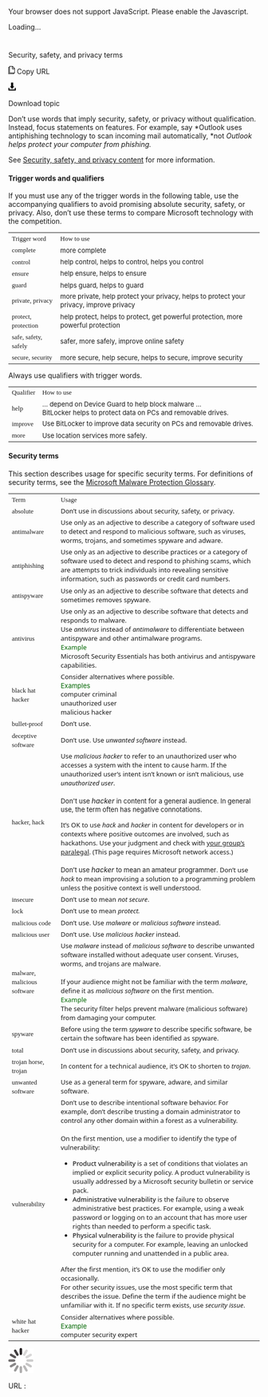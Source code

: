 Your browser does not support JavaScript. Please enable the Javascript.

Loading...

# 

Security, safety, and privacy terms

![Copy URL](security-safety-privacy-terms_files/Copy.png)
Copy URL

![Download](security-safety-privacy-terms_files/Download.png)

Download topic

Don’t
use words that imply security, safety, or privacy without
qualification. Instead, focus statements on features. For example,
say *Outlook uses antiphishing technology to scan incoming mail automatically, *not *Outlook helps protect your computer from phishing.*

See [Security, safety, and privacy content](https://worldready.cloudapp.net/Styleguide/Read?id=2700&topicid=26896) for more information.

#### Trigger words and qualifiers

If
you must use any of the trigger words in the following table, use
the accompanying qualifiers to avoid promising absolute
security, safety, or privacy. Also, don’t use these terms to
compare Microsoft technology with the competition. 

<table>
<tbody>
<tr class="odd">
<td><span style="font-family:Segoe UI Semibold;font-size:small;">Trigger word</span></td>
<td><span style="font-family:Segoe UI Semibold;font-size:small;">How to use</span></td>
</tr>
<tr class="even">
<td><div>
<span style="font-family:Segoe UI Semibold;font-size:small;">complete</span>
</div></td>
<td><span style="font-size:small;">more complete</span></td>
</tr>
<tr class="odd">
<td><div>
<span style="font-family:Segoe UI Semibold;font-size:small;">control</span>
</div></td>
<td><div>
<span style="font-size:small;">help control, helps to control, helps you control</span>
</div></td>
</tr>
<tr class="even">
<td><div>
<div>
<span style="font-family:Segoe UI Semibold;font-size:small;">ensure</span>
</div>
</div></td>
<td><div>
<div>
<span style="font-size:small;">help ensure, helps to ensure</span>
</div>
</div></td>
</tr>
<tr class="odd">
<td><div>
<span style="font-family:Segoe UI Semibold;font-size:small;">guard</span>
</div></td>
<td><div>
<span style="font-size:small;">helps guard, helps to guard</span>
</div></td>
</tr>
<tr class="even">
<td><div>
<span style="font-family:Segoe UI Semibold;font-size:small;">private, privacy</span>
</div></td>
<td><div>
<span style="font-size:small;">more private, help protect your privacy, helps to protect your privacy, improve privacy</span>
</div></td>
</tr>
<tr class="odd">
<td><div>
<span style="font-family:Segoe UI Semibold;font-size:small;">protect, protection</span>
</div></td>
<td><div>
<span style="font-size:small;">help protect, helps to protect, get powerful protection, more powerful protection</span>
</div></td>
</tr>
<tr class="even">
<td><div>
<span style="font-family:Segoe UI Semibold;font-size:small;">safe, safety, safely</span>
</div></td>
<td><div>
<span style="font-size:small;">safer, more safely, improve online safety</span>
</div></td>
</tr>
<tr class="odd">
<td><div>
<span style="font-family:Segoe UI Semibold;font-size:small;">secure, security</span>
</div></td>
<td><div>
<span style="font-size:small;">more secure, help secure, helps to secure, improve security</span>
</div></td>
</tr>
</tbody>
</table>

Always use qualifiers with trigger words.

<table>
<tbody>
<tr class="odd">
<td><span style="font-family:Segoe UI Semibold;font-size:small;">Qualifier</span></td>
<td><span style="font-family:Segoe UI Semibold;font-size:small;">How to use</span></td>
</tr>
<tr class="even">
<td><div>
<div>
<span style="font-family:Segoe UI Semibold;font-size:small;">help</span>
</div>
</div></td>
<td><div>
<div>
<span style="font-size:small;">… depend on Device Guard to help block malware …</span>
</div>
<div>
<span style="font-size:small;">BitLocker helps to protect data on PCs and removable drives.</span>
</div>
</div></td>
</tr>
<tr class="odd">
<td><div>
<span style="font-family:Segoe UI Semibold;font-size:small;">improve</span>
</div></td>
<td><div>
<span style="font-size:small;">Use BitLocker to improve data security on PCs and removable drives. </span>
</div></td>
</tr>
<tr class="even">
<td><div>
<span style="font-family:Segoe UI Semibold;font-size:small;">more</span>
</div></td>
<td><div>
<span style="font-size:small;">Use location services more safely.</span>
</div></td>
</tr>
</tbody>
</table>

#### Security terms

This section describes usage for specific security terms. For definitions of security terms, see the [Microsoft Malware Protection Glossary](http://www.microsoft.com/security/portal/mmpc/shared/glossary.aspx). 

<table>
<tbody>
<tr class="odd">
<td><span style="font-family:Segoe UI Semibold;font-size:small;">Term</span></td>
<td><span style="font-family:Segoe UI Semibold;font-size:small;">Usage</span></td>
</tr>
<tr class="even">
<td><div>
<div>
<span style="font-family:Segoe UI Semibold;font-size:small;">absolute</span>
</div>
</div></td>
<td><div>
<div>
<span style="font-family:Segoe UI;font-size:small;">Don’t use in discussions about security, safety, or privacy</span><span style="font-size:small;">.</span>
</div>
</div></td>
</tr>
<tr class="odd">
<td><div>
<span style="font-family:Segoe UI Semibold;font-size:small;">antimalware</span>
</div></td>
<td><div>
<span style="font-family:Segoe UI;font-size:small;font-:10pt;">Use only as an adjective to describe a category of software used to detect and respond to malicious software, such as viruses, worms, trojans, and sometimes spyware and adware. </span>
</div></td>
</tr>
<tr class="even">
<td><span style="font-family:Segoe UI Semibold;font-size:small;">antiphishing</span></td>
<td><span style="font-family:Segoe UI;font-size:small;">Use only as an adjective to describe practices or a category of software used to detect and respond to phishing scams, which are attempts to trick individuals into revealing sensitive information, such as passwords or credit card numbers.</span></td>
</tr>
<tr class="odd">
<td><div>
<span style="font-family:Segoe UI Semibold;font-size:small;">antispyware</span>
</div></td>
<td><div>
<span style="font-family:Segoe UI;font-size:small;font-:10pt;">Use only as an adjective to describe software that detects and sometimes removes spyware.</span>
</div></td>
</tr>
<tr class="even">
<td><div>
<span style="font-family:Segoe UI Semibold;font-size:small;">antivirus</span>
</div></td>
<td><div>
<span style="font-family:Segoe UI;font-size:small;font-:10pt;">Use only as an adjective to describe software that detects and responds to malware. </span>
</div>
<div>
<span style="font-family:Segoe UI;font-size:small;font-:10pt;"><span style="font-family:Segoe UI;font-size:small;">Use </span><em>antivirus</em><span style="font-family:Segoe UI;font-size:small;"> instead of </span><em>antimalware</em><span style="font-family:Segoe UI;font-size:small;"> to differentiate between antispyware and other antimalware programs.<br />
</span></span><span style="color:#006600;font-family:Segoe UI;font-size:small;">Example</span><span style="font-family:Segoe UI;font-size:small;font-:10pt;"><span style="font-family:Segoe UI;font-size:small;"><br />
</span>Microsoft Security Essentials has both antivirus and antispyware capabilities.</span>
</div></td>
</tr>
<tr class="odd">
<td><span style="font-family:&#39;Segoe UI Semibold&#39;;font-size:small;">black hat hacker</span></td>
<td><span style="font-family:&#39;Segoe UI&#39;;font-size:small;">Consider alternatives where possible.<br />
</span><span style="color:#006600;font-size:small;">Examples</span><br />
<span style="font-family:&#39;Segoe UI&#39;;font-size:small;">computer criminal</span><br />
<span style="font-family:&#39;Segoe UI&#39;;font-size:small;">unauthorized user</span><br />
<span style="font-family:&#39;Segoe UI&#39;;font-size:small;">malicious hacker </span></td>
</tr>
<tr class="even">
<td><div>
<span style="font-family:Segoe UI Semibold;font-size:small;">bullet-proof</span>
</div></td>
<td><div>
<span style="font-family:Segoe UI;font-size:small;">Don’t use.</span>
</div></td>
</tr>
<tr class="odd">
<td><div>
<span style="font-family:Segoe UI Semibold;font-size:small;">deceptive software</span>
</div></td>
<td><div>
<span style="font-family:Segoe UI;font-size:small;font-:10pt;"><span style="font-family:Segoe UI;font-size:small;">Don’t use. Use </span><em>unwanted software</em> <span style="font-family:Segoe UI;font-size:small;">instead. </span></span>
</div></td>
</tr>
<tr class="even">
<td><div>
<span style="font-family:Segoe UI Semibold;font-size:small;">hacker, hack</span>
</div></td>
<td><div>
<span style="font-family:Segoe UI;font-size:small;font-:10pt;"><span style="font-family:Segoe UI;font-size:small;">Use </span><em>malicious hacker</em><span style="font-family:Segoe UI;font-size:small;"> to refer to an unauthorized user who accesses a system with the intent to cause harm. If the unauthorized user’s intent isn’t known or isn’t malicious, use </span><em>unauthorized user</em><span style="font-family:Segoe UI;font-size:small;">.<br />
<br />
</span></span><span style="font-size:small;">Don't use </span><em>hacker</em> <span style="font-size:small;">in content for a general audience. In general use, the term often has negative connotations.</span>
</div>
<div>
<p></p>
</div>
<div>
<span style="font-family:Segoe UI;font-size:small;font-:10pt;"><span style="font-family:Segoe UI;font-size:small;">It’s OK to use </span><em>hack</em><span style="font-family:Segoe UI;font-size:small;"> and </span><em>hacker</em><span style="font-family:Segoe UI;font-size:small;"> in content for developers or in contexts where positive outcomes are involved, such as hackathons. Use your judgment and check with </span></span><a href="https://microsoft.sharepoint.com/sites/lcaweb/Pages/Applications/LegalContact.aspx"><span style="font-family:Segoe UI;font-size:small;font-:10pt;">your group’s paralegal</span></a><span style="font-size:small;font-:10pt;"><span style="font-family:Segoe UI;font-size:small;">. (This page requires Microsoft network access.) </span></span><br />
<span style="font-family:Segoe UI;font-size:small;font-:10pt;"><span style="font-family:Segoe UI;font-size:small;"><br />
</span></span><span style="font-size:small;">Don’t use </span><em>hacker</em> <span style="font-size:small;">to mean an amateur programmer. </span><span style="font-family:Segoe UI;font-size:small;font-:10pt;"><span style="font-family:Segoe UI;font-size:small;">Don’t use </span><em>hack</em><span style="font-family:Segoe UI;font-size:small;"> to mean improvising a solution to a programming problem unless the positive context is well understood.</span></span>
</div></td>
</tr>
<tr class="odd">
<td><div>
<span style="font-family:Segoe UI Semibold;font-size:small;">insecure</span>
</div></td>
<td><div>
<span style="font-family:Segoe UI;font-size:small;font-:10pt;"><span style="font-family:Segoe UI;font-size:small;">Don’t use to mean </span><em>not secure</em><span style="font-family:Segoe UI;font-size:small;">.</span></span>
</div></td>
</tr>
<tr class="even">
<td><div>
<span style="font-family:Segoe UI Semibold;font-size:small;">lock</span>
</div></td>
<td><div>
<span style="font-family:Segoe UI;font-size:small;">Don’t use to mean </span><em><span style="font-family:Segoe UI;font-size:small;">protect. </span></em>
</div></td>
</tr>
<tr class="odd">
<td><div>
<span style="font-family:Segoe UI Semibold;font-size:small;">malicious code</span>
</div></td>
<td><div>
<span style="font-family:Segoe UI;font-size:small;font-:10pt;"><span style="font-family:Segoe UI;font-size:small;">Don’t use. Use </span><em>malware</em> <span style="font-family:Segoe UI;font-size:small;">or </span><em>malicious software</em><span style="font-family:Segoe UI;font-size:small;"> instead. </span></span>
</div></td>
</tr>
<tr class="even">
<td><div>
<span style="font-family:Segoe UI Semibold;font-size:small;">malicious user</span>
</div></td>
<td><div>
<span style="font-family:Segoe UI;font-size:small;font-:10pt;"><span style="font-family:Segoe UI;font-size:small;">Don’t use. Use </span><em>malicious hacker</em><span style="font-family:Segoe UI;font-size:small;"> instead.</span></span>
</div></td>
</tr>
<tr class="odd">
<td><div>
<span style="font-family:Segoe UI Semibold;font-size:small;">malware, malicious software</span>
</div></td>
<td><div>
<span style="font-family:Segoe UI;font-size:small;font-:10pt;"><span style="font-family:Segoe UI;font-size:small;">Use </span><em>malware</em> <span style="font-family:Segoe UI;font-size:small;">instead of </span><em>malicious software</em> <span style="font-family:Segoe UI;font-size:small;">to describe unwanted software installed without adequate user consent. Viruses, worms, and trojans are malware. </span></span>
</div>
<div>
<span style="font-family:Segoe UI;font-size:small;font-:10pt;"><span style="font-family:Segoe UI;font-size:small;"><br />
If your audience might not be familiar with the term </span><em>malware</em><span style="font-family:Segoe UI;font-size:small;">, define it as </span><em>malicious software</em><span style="font-family:Segoe UI;font-size:small;"> on the first mention.<br />
</span></span><span style="color:#006600;font-family:Segoe UI;font-size:small;">Example</span> <span style="font-family:Segoe UI;font-size:small;font-:10pt;"><span style="font-family:Segoe UI;font-size:small;"><br />
</span>The security filter helps prevent malware (malicious software) from damaging your computer. </span>
</div></td>
</tr>
<tr class="even">
<td><div>
<span style="font-family:Segoe UI Semibold;font-size:small;">spyware</span>
</div></td>
<td><div>
<span style="font-family:Segoe UI;font-size:small;font-:10pt;">Before using the term <em>spyware</em> to describe specific software, be certain the software has been identified as spyware. </span>
</div></td>
</tr>
<tr class="odd">
<td><div>
<span style="font-family:Segoe UI Semibold;font-size:small;">total</span>
</div></td>
<td><div>
<span style="font-family:Segoe UI;font-size:small;">Don’t use in discussions about security, safety, and privacy.</span>
</div></td>
</tr>
<tr class="even">
<td><div>
<span style="font-family:Segoe UI Semibold;font-size:small;">trojan horse, trojan</span>
</div></td>
<td><span style="font-family:Segoe UI;font-size:small;">In content for a technical audience, it’s OK to shorten to </span><em><span style="font-family:Segoe UI;font-size:small;">trojan</span></em><span style="font-family:Segoe UI;font-size:small;">.</span></td>
</tr>
<tr class="odd">
<td><div>
<span style="font-family:Segoe UI Semibold;font-size:small;">unwanted software</span>
</div></td>
<td><div>
<span style="font-family:Segoe UI;font-size:small;font-:10pt;">Use as a general term for spyware, adware, and similar software.</span>
</div></td>
</tr>
<tr class="even">
<td><div>
<div>
<span style="font-family:Segoe UI Semibold;font-size:small;">vulnerability</span>
</div>
</div></td>
<td><div>
<div>
<span style="font-size:small;font-:10pt;"><span style="font-family:Segoe UI;font-size:small;">Don’t use to describe intentional software behavior. For example, don’t describe trusting a domain administrator to control any other domain within a forest as a vulnerability.</span> </span>
</div>
<div>
<span style="font-family:Segoe UI;font-size:small;font-:10pt;"><br />
<span style="font-family:Segoe UI;">On the first mention, use a modifier to identify the type of vulnerability:</span></span>
</div>
<ul>
<li><span><span style="color:#000000;"><span style="font-family:Segoe UI;font-size:small;">Product vulnerability </span></span></span><span><span style="font-family:Segoe UI;font-size:small;">is a set of conditions that violates an implied or explicit security policy. A product vulnerability is usually addressed by a Microsoft security bulletin or service pack.</span></span></li>
<li><span style="color:#000000;font-family:Segoe UI;font-size:small;">Administrative vulnerability </span><span><span style="font-family:Segoe UI;font-size:small;">is the failure to observe administrative best practices. For example, using a weak password or logging on to an account that has more user rights than needed to perform a specific task.</span></span></li>
<li><span style="color:#000000;font-family:Segoe UI;font-size:small;">Physical vulnerability </span><span><span style="font-family:Segoe UI;font-size:small;">is the failure to provide physical security for a computer. For example, leaving an unlocked computer running and unattended in a public area. </span></span></li>
</ul>
<div>
<span style="font-size:small;font-:10pt;"><span style="font-family:Segoe UI;font-size:small;">After the first mention, it’s OK to use the modifier only occasionally.</span> </span>
</div>
<div>
<span style="font-family:Segoe UI;font-size:small;font-:10pt;"><span style="font-family:Segoe UI;font-size:small;">For other security issues, use the most specific term that describes the issue. Define the term if the audience might be unfamiliar with it. If no specific term exists, use </span><em>security issue</em><span style="font-family:Segoe UI;font-size:small;">. </span></span>
</div>
</div></td>
</tr>
<tr class="odd">
<td><span style="font-family:&#39;Segoe UI Semibold&#39;;font-size:small;">white hat hacker</span></td>
<td><span style="font-family:&#39;Segoe UI&#39;;font-size:small;">Consider alternatives where possible.</span><br />
<span style="color:#006600;font-size:small;">Example</span><br />
<span style="font-family:&#39;Segoe UI&#39;;font-size:small;">computer security expert</span></td>
</tr>
</tbody>
</table>

![In progress](security-safety-privacy-terms_files/activity-large.gif)

URL :
